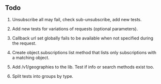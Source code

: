 
## Todo

1. Unsubscribe all may fail, check sub-unsubscribe, add new tests.

2. Add new tests for variations of requests (optional parameters).

3. Callback url set globally fails to be available when not specified during the request.

4. Create object.subscriptions list method that lists only subscriptions with a matching object.

5. Add /v1/geographies to the lib. Test if info or search methods exist too.

6. Split tests into groups by type.
